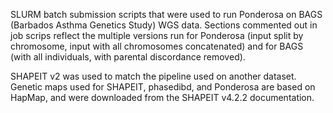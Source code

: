 SLURM batch submission scripts that were used to run Ponderosa on BAGS
(Barbados Asthma Genetics Study) WGS data. Sections commented out in job
scrips reflect the multiple versions run for Ponderosa (input split by
chromosome, input with all chromosomes concatenated) and for BAGS (with
all individuals, with parental discordance removed).

SHAPEIT v2 was used to match the pipeline used on another dataset.
Genetic maps used for SHAPEIT, phasedibd, and Ponderosa are based on
HapMap, and were downloaded from the SHAPEIT v4.2.2 documentation.
